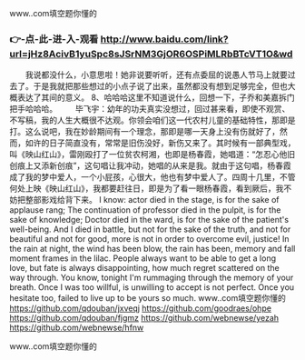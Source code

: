 
www..com填空题你懂的




### 👉-点-此-进-入-观看  http://www.baidu.com/link?url=jHz8AcivB1yuSpc8sJSrNM3GjOR6OSPiMLRbBTcVT1O&wd




　　我说都没什么，小意思啦！她非说要听听，还有点委屈的说愚人节马上就要过去了。于是我就把那些想过的小点子说了出来，虽然都没有想到足够完全，但也大概表达了其间的意义。
8、哈哈哈这里不知道说什么，回想一下，子乔和美嘉拆门把手哈哈哈。
　　毕飞宇：幼年的功夫真实没想过，回过甚来看，即使不观赏、不写稿，我的人生大概很不达观。你领会咱们这一代农村儿童的基础特性，那即是打。这么说吧，我在妙龄期间有一个理念，那即是哪一天身上没有伤就好了，然而，如许的日子简直没有，常常是旧伤没好，新伤又来了。其时候有一部典型戏，叫《映山红山》，雷刚殴打了一位贫农柯湘，也即是杨春霞，她唱道：“怎忍心他旧创痕上又添新创痕”，这句唱让我冲动，她唱的从来是我。就由于这句唱，杨春霞成了我的梦中爱人，一个小屁孩，心很大，他也有梦中爱人了。四周十几里，不管何处上映《映山红山》，我都要赶往日，即是为了看一眼杨春霞，看到厥后，我不妨把整部影戏给背下来。
I know: actor died in the stage, is for the sake of applause rang;
The continuation of professor died in the pulpit, is for the sake of knowledge;
Doctor died in the ward, is for the sake of the patient's well-being.
And I died in battle, but not for the sake of the truth, and not for beautiful and not for good, more is not in order to overcome evil, justice!
In the rain at night, the wind has been blow, the rain has been, memory and fall moment frames in the lilac.
People always want to be able to get a long love, but fate is always disappointing, how much regret scattered on the way through.
You know, tonight I'm rummaging through the memory of your breath.
Once I was too willful, is unwilling to accept is not perfect.
Once you hesitate too, failed to live up to be yours so much.
www..com填空题你懂的 https://github.com/qdouban/jxveqj
https://github.com/goodraes/ohpe
https://github.com/qdouban/fjgmz
https://github.com/webnewse/yezah
https://github.com/webnewse/hfnw





www..com填空题你懂的
